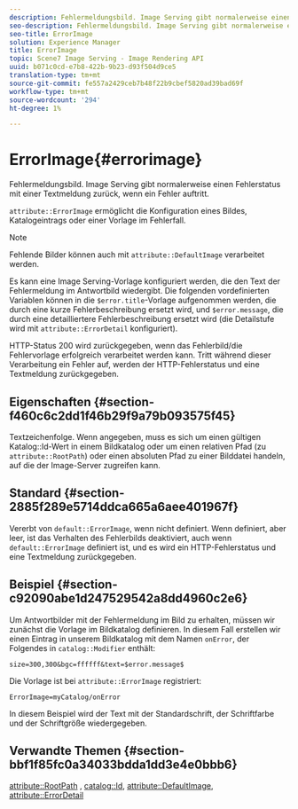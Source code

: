 ```yaml
---
description: Fehlermeldungsbild. Image Serving gibt normalerweise einen Fehlerstatus mit einer Textmeldung zurück, wenn ein Fehler auftritt.
seo-description: Fehlermeldungsbild. Image Serving gibt normalerweise einen Fehlerstatus mit einer Textmeldung zurück, wenn ein Fehler auftritt.
seo-title: ErrorImage
solution: Experience Manager
title: ErrorImage
topic: Scene7 Image Serving - Image Rendering API
uuid: b071c0cd-e7b8-422b-9b23-d93f504d9ce5
translation-type: tm+mt
source-git-commit: fe557a2429ceb7b48f22b9cbef5820ad39bad69f
workflow-type: tm+mt
source-wordcount: '294'
ht-degree: 1%

---
```



# ErrorImage{#errorimage}

Fehlermeldungsbild. Image Serving gibt normalerweise einen Fehlerstatus mit einer Textmeldung zurück, wenn ein Fehler auftritt.

`attribute::ErrorImage` ermöglicht die Konfiguration eines Bildes, Katalogeintrags oder einer Vorlage im Fehlerfall.

>[!NOTE]
>
>Fehlende Bilder können auch mit `attribute::DefaultImage` verarbeitet werden.

Es kann eine Image Serving-Vorlage konfiguriert werden, die den Text der Fehlermeldung im Antwortbild wiedergibt. Die folgenden vordefinierten Variablen können in die `$error.title`-Vorlage aufgenommen werden, die durch eine kurze Fehlerbeschreibung ersetzt wird, und `$error.message`, die durch eine detailliertere Fehlerbeschreibung ersetzt wird (die Detailstufe wird mit `attribute::ErrorDetail` konfiguriert).

HTTP-Status 200 wird zurückgegeben, wenn das Fehlerbild/die Fehlervorlage erfolgreich verarbeitet werden kann. Tritt während dieser Verarbeitung ein Fehler auf, werden der HTTP-Fehlerstatus und eine Textmeldung zurückgegeben.

## Eigenschaften {#section-f460c6c2dd1f46b29f9a79b093575f45}

Textzeichenfolge. Wenn angegeben, muss es sich um einen gültigen Katalog::Id-Wert in einem Bildkatalog oder um einen relativen Pfad (zu `attribute::RootPath`) oder einen absoluten Pfad zu einer Bilddatei handeln, auf die der Image-Server zugreifen kann.

## Standard {#section-2885f289e5714ddca665a6aee401967f}

Vererbt von `default::ErrorImage`, wenn nicht definiert. Wenn definiert, aber leer, ist das Verhalten des Fehlerbilds deaktiviert, auch wenn `default::ErrorImage` definiert ist, und es wird ein HTTP-Fehlerstatus und eine Textmeldung zurückgegeben.

## Beispiel {#section-c92090abe1d247529542a8dd4960c2e6}

Um Antwortbilder mit der Fehlermeldung im Bild zu erhalten, müssen wir zunächst die Vorlage im Bildkatalog definieren. In diesem Fall erstellen wir einen Eintrag in unserem Bildkatalog mit dem Namen `onError`, der Folgendes in `catalog::Modifier` enthält:

`size=300,300&bgc=ffffff&text=$error.message$`

Die Vorlage ist bei `attribute::ErrorImage` registriert:

`ErrorImage=myCatalog/onError`

In diesem Beispiel wird der Text mit der Standardschrift, der Schriftfarbe und der Schriftgröße wiedergegeben.

## Verwandte Themen {#section-bbf1f85fc0a34033bdda1dd3e4e0bbb6}

[attribute::RootPath](../../../../../is-api/image-catalog/image-serving-api-ref/c-image-catalog-reference/c-attributes-reference/r-rootpath.md#reference-17d57e5967be403b8408fa7214017494) ,  [catalog::Id](/help/aem-is-ir-api/is-api/image-catalog/image-serving-api-ref/c-image-catalog-reference/c-image-svg-data-reference/c-image-data-reference/r-id-cat.md),  [attribute::DefaultImage](../../../../../is-api/image-catalog/image-serving-api-ref/c-image-catalog-reference/c-attributes-reference/r-is-cat-defaultimage.md#reference-8e9900e129f54ed68462a3c2fc3bc433),  [attribute::ErrorDetail](../../../../../is-api/image-catalog/image-serving-api-ref/c-image-catalog-reference/c-attributes-reference/r-errordetail.md#reference-4987c8cddcba4c88960170e49cafc561)
